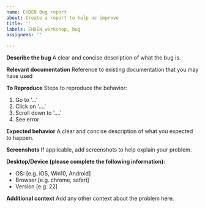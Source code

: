 ```yaml
---
name: EHDEN Bug report
about: Create a report to help us improve
title: ''
labels: EHDEN workshop, bug
assignees: ''

---
```


**Describe the bug**
A clear and concise description of what the bug is.

**Relevant documentation**
Reference to existing documentation that you may have used

**To Reproduce**
Steps to reproduce the behavior:
1. Go to '...'
2. Click on '....'
3. Scroll down to '....'
4. See error

**Expected behavior**
A clear and concise description of what you expected to happen.

**Screenshots**
If applicable, add screenshots to help explain your problem.

**Desktop/Device (please complete the following information):**
 - OS: [e.g. iOS, Win10, Android]
 - Browser [e.g. chrome, safari]
 - Version [e.g. 22]

**Additional context**
Add any other context about the problem here.
